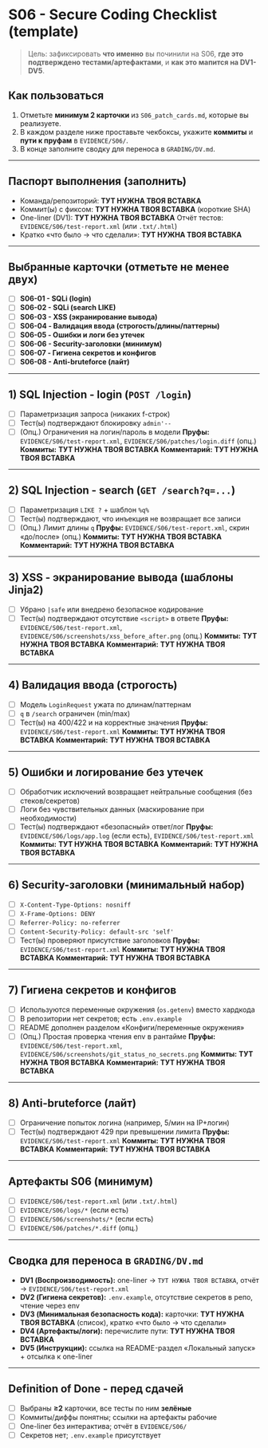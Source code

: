# S06 - Secure Coding Checklist (template)

> Цель: зафиксировать **что именно** вы починили на S06, **где это подтверждено тестами/артефактами**, и **как это мапится на DV1-DV5**.

## Как пользоваться

1. Отметьте **минимум 2 карточки** из `S06_patch_cards.md`, которые вы реализуете.
2. В каждом разделе ниже проставьте чекбоксы, укажите **коммиты** и **пути к пруфам** в `EVIDENCE/S06/`.
3. В конце заполните сводку для переноса в `GRADING/DV.md`.

---

## Паспорт выполнения (заполнить)

* Команда/репозиторий: **ТУТ НУЖНА ТВОЯ ВСТАВКА**
* Коммит(ы) с фиксом: **ТУТ НУЖНА ТВОЯ ВСТАВКА** (короткие SHA)
* One-liner (DV1): **ТУТ НУЖНА ТВОЯ ВСТАВКА**
  Отчёт тестов: `EVIDENCE/S06/test-report.xml` (или `.txt/.html`)
* Кратко «что было → что сделали»: **ТУТ НУЖНА ТВОЯ ВСТАВКА**

---

## Выбранные карточки (отметьте не менее двух)

* [ ] **S06-01 - SQLi (login)**
* [ ] **S06-02 - SQLi (search LIKE)**
* [ ] **S06-03 - XSS (экранирование вывода)**
* [ ] **S06-04 - Валидация ввода (строгость/длины/паттерны)**
* [ ] **S06-05 - Ошибки и логи без утечек**
* [ ] **S06-06 - Security-заголовки (минимум)**
* [ ] **S06-07 - Гигиена секретов и конфигов**
* [ ] **S06-08 - Anti-bruteforce (лайт)**

---

## 1) SQL Injection - login (`POST /login`)

* [ ] Параметризация запроса (никаких f-строк)
* [ ] Тест(ы) подтверждают блокировку `admin'--`
* [ ] (Опц.) Ограничения на логин/пароль в модели
  **Пруфы:** `EVIDENCE/S06/test-report.xml`, `EVIDENCE/S06/patches/login.diff` (опц.)
  **Коммиты:** **ТУТ НУЖНА ТВОЯ ВСТАВКА**
  **Комментарий:** **ТУТ НУЖНА ТВОЯ ВСТАВКА**

---

## 2) SQL Injection - search (`GET /search?q=...`)

* [ ] Параметризация `LIKE ?` + шаблон `%q%`
* [ ] Тест(ы) подтверждают, что инъекция не возвращает все записи
* [ ] (Опц.) Лимит длины `q`
  **Пруфы:** `EVIDENCE/S06/test-report.xml`, скрин «до/после» (опц.)
  **Коммиты:** **ТУТ НУЖНА ТВОЯ ВСТАВКА**
  **Комментарий:** **ТУТ НУЖНА ТВОЯ ВСТАВКА**

---

## 3) XSS - экранирование вывода (шаблоны Jinja2)

* [ ] Убрано `|safe` или внедрено безопасное кодирование
* [ ] Тест(ы) подтверждают отсутствие `<script>` в ответе
  **Пруфы:** `EVIDENCE/S06/test-report.xml`, `EVIDENCE/S06/screenshots/xss_before_after.png` (опц.)
  **Коммиты:** **ТУТ НУЖНА ТВОЯ ВСТАВКА**
  **Комментарий:** **ТУТ НУЖНА ТВОЯ ВСТАВКА**

---

## 4) Валидация ввода (строгость)

* [ ] Модель `LoginRequest` ужата по длинам/паттернам
* [ ] `q` в `/search` ограничен (min/max)
* [ ] Тест(ы) на 400/422 и на корректные значения
  **Пруфы:** `EVIDENCE/S06/test-report.xml`
  **Коммиты:** **ТУТ НУЖНА ТВОЯ ВСТАВКА**
  **Комментарий:** **ТУТ НУЖНА ТВОЯ ВСТАВКА**

---

## 5) Ошибки и логирование без утечек

* [ ] Обработчик исключений возвращает нейтральные сообщения (без стеков/секретов)
* [ ] Логи без чувствительных данных (маскирование при необходимости)
* [ ] Тест(ы) подтверждают «безопасный» ответ/лог
  **Пруфы:** `EVIDENCE/S06/logs/app.log` (если есть), `EVIDENCE/S06/test-report.xml`
  **Коммиты:** **ТУТ НУЖНА ТВОЯ ВСТАВКА**
  **Комментарий:** **ТУТ НУЖНА ТВОЯ ВСТАВКА**

---

## 6) Security-заголовки (минимальный набор)

* [ ] `X-Content-Type-Options: nosniff`
* [ ] `X-Frame-Options: DENY`
* [ ] `Referrer-Policy: no-referrer`
* [ ] `Content-Security-Policy: default-src 'self'`
* [ ] Тест(ы) проверяют присутствие заголовков
  **Пруфы:** `EVIDENCE/S06/test-report.xml`
  **Коммиты:** **ТУТ НУЖНА ТВОЯ ВСТАВКА**
  **Комментарий:** **ТУТ НУЖНА ТВОЯ ВСТАВКА**

---

## 7) Гигиена секретов и конфигов

* [ ] Используются переменные окружения (`os.getenv`) вместо хардкода
* [ ] В репозитории нет секретов; есть `.env.example`
* [ ] README дополнен разделом «Конфиги/переменные окружения»
* [ ] (Опц.) Простая проверка чтения env в рантайме
  **Пруфы:** `EVIDENCE/S06/test-report.xml`, `EVIDENCE/S06/screenshots/git_status_no_secrets.png`
  **Коммиты:** **ТУТ НУЖНА ТВОЯ ВСТАВКА**
  **Комментарий:** **ТУТ НУЖНА ТВОЯ ВСТАВКА**

---

## 8) Anti-bruteforce (лайт)

* [ ] Ограничение попыток логина (например, 5/мин на IP+логин)
* [ ] Тест(ы) подтверждают 429 при превышении лимита
  **Пруфы:** `EVIDENCE/S06/test-report.xml`
  **Коммиты:** **ТУТ НУЖНА ТВОЯ ВСТАВКА**
  **Комментарий:** **ТУТ НУЖНА ТВОЯ ВСТАВКА**

---

## Артефакты S06 (минимум)

* [ ] `EVIDENCE/S06/test-report.xml` (или `.txt/.html`)
* [ ] `EVIDENCE/S06/logs/*` (если есть)
* [ ] `EVIDENCE/S06/screenshots/*` (если есть)
* [ ] `EVIDENCE/S06/patches/*.diff` (опц.)

---

## Сводка для переноса в `GRADING/DV.md`

* **DV1 (Воспроизводимость):** one-liner → `ТУТ НУЖНА ТВОЯ ВСТАВКА`, отчёт → `EVIDENCE/S06/test-report.xml`
* **DV2 (Гигиена секретов):** `.env.example`, отсутствие секретов в репо, чтение через env
* **DV3 (Минимальная безопасность кода):** карточки: **ТУТ НУЖНА ТВОЯ ВСТАВКА** (список), кратко «что было → что сделали»
* **DV4 (Артефакты/логи):** перечислите пути: **ТУТ НУЖНА ТВОЯ ВСТАВКА**
* **DV5 (Инструкции):** ссылка на README-раздел «Локальный запуск» + отсылка к one-liner

---

## Definition of Done - перед сдачей

* [ ] Выбраны **≥2** карточки, все тесты по ним **зелёные**
* [ ] Коммиты/диффы понятны; ссылки на артефакты рабочие
* [ ] One-liner без интерактива; отчёт в `EVIDENCE/S06/`
* [ ] Секретов нет; `.env.example` присутствует
